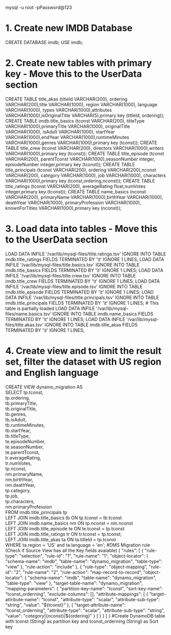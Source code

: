 mysql -u root -pPassword@123
# 1. Create new IMDB Database
CREATE DATABASE imdb;
USE imdb;
# 2. Create new tables with primary key - Move this to the UserData section
CREATE TABLE title_akas (titleId VARCHAR(200), ordering VARCHAR(200),title VARCHAR(1000), region VARCHAR(1000), language VARCHAR(1000), types VARCHAR(1000),attributes VARCHAR(1000),isOriginalTitle VARCHAR(5),primary key (titleId, ordering));
CREATE TABLE imdb.title_basics (tconst  VARCHAR(200), titleType  VARCHAR(1000),primaryTitle  VARCHAR(1000), originalTitle  VARCHAR(1000), isAdult  VARCHAR(1000), startYear  VARCHAR(1000),endYear  VARCHAR(1000),runtimeMinutes  VARCHAR(1000),genres  VARCHAR(1000),primary key (tconst));
CREATE TABLE title_crew (tconst  VARCHAR(200), directors  VARCHAR(1000),writers  VARCHAR(1000),primary key (tconst));
CREATE TABLE title_episode (tconst  VARCHAR(200), parentTconst  VARCHAR(1000),seasonNumber  integer, episodeNumber  integer,primary key (tconst));
CREATE TABLE title_principals (tconst  VARCHAR(200), ordering  VARCHAR(200),nconst  VARCHAR(200), category  VARCHAR(1000), job  VARCHAR(1000), characters  VARCHAR(1000),primary key (tconst,ordering,nconst));
CREATE TABLE title_ratings (tconst  VARCHAR(200), averageRating float,numVotes  integer,primary key (tconst));
CREATE TABLE name_basics (nconst  VARCHAR(200), primaryName  VARCHAR(1000),birthYear  VARCHAR(1000), deathYear  VARCHAR(1000), primaryProfession  VARCHAR(1000), knownForTitles VARCHAR(1000),primary key (nconst));
# 3. Load data into tables - Move this to the UserData section
LOAD DATA INFILE '/var/lib/mysql-files/title.ratings.tsv' IGNORE INTO TABLE imdb.title_ratings FIELDS TERMINATED BY '\t'  IGNORE 1 LINES;
LOAD DATA INFILE '/var/lib/mysql-files/title.basics.tsv'  IGNORE INTO TABLE imdb.title_basics FIELDS TERMINATED BY '\t'  IGNORE 1 LINES;
LOAD DATA INFILE '/var/lib/mysql-files/title.crew.tsv' IGNORE INTO TABLE imdb.title_crew FIELDS TERMINATED BY '\t'  IGNORE 1 LINES;
LOAD DATA INFILE '/var/lib/mysql-files/title.episode.tsv' IGNORE INTO TABLE imdb.title_episode FIELDS TERMINATED BY '\t'  IGNORE 1 LINES;
LOAD DATA INFILE '/var/lib/mysql-files/title.principals.tsv' IGNORE INTO TABLE imdb.title_principals FIELDS TERMINATED BY '\t'  IGNORE 1 LINES; # This table is partially loaded
LOAD DATA INFILE '/var/lib/mysql-files/name.basics.tsv' IGNORE INTO TABLE imdb.name_basics FIELDS TERMINATED BY '\t'  IGNORE 1 LINES;
LOAD DATA INFILE '/var/lib/mysql-files/title.akas.tsv' IGNORE INTO  TABLE imdb.title_akas FIELDS TERMINATED BY '\t'  IGNORE 1 LINES;
# 4. Create view and to limit the result set, filter the dataset with US region and English language
CREATE VIEW dynamo_migration AS \
	SELECT tp.tconst,\
		   tp.ordering,\
		   tb.primaryTitle,\
		   tb.originalTitle,\
		   tb.genres,\
		   tb.isAdult,\
		   tb.runtimeMinutes,\
		   tb.startYear,\
		   tb.titleType,\
		   te.episodeNumber,\
		   te.seasonNumber,\
		   te.parentTconst,\
		   tr.averageRating,\
		   tr.numVotes,\
		   tp.nconst,\
		   nm.primaryName,\
		   nm.birthYear,\
		   nm.deathYear,\
		   tp.category,\
		   tp.job,\
		   tp.characters,\
		   nm.primaryProfession\
	FROM imdb.title_principals tp\
	LEFT JOIN imdb.title_basics tb ON tp.tconst = tb.tconst\
	LEFT JOIN imdb.name_basics nm ON tp.nconst = nm.nconst\
	LEFT JOIN imdb.title_episode te ON te.tconst = tp.tconst\
	LEFT JOIN imdb.title_ratings tr ON tr.tconst = tp.tconst;\
	LEFT JOIN imdb.title_akas ta ON ta.titleId = tp.tconst\
	WHERE ta.region = 'US' and ta.language = 'en';
#DMS Migration rule (Check if Source View has all the Key fields avaiable)
{
    "rules": [
        {
            "rule-type": "selection",
            "rule-id": "1",
            "rule-name": "1",
            "object-locator": {
                "schema-name": "imdb",
                "table-name": "dynamo_migration",
                "table-type": "view"
            },
            "rule-action": "include"
        },
        {
            "rule-type": "object-mapping",
            "rule-id": "2",
            "rule-name": "2",
            "rule-action": "map-record-to-record",
            "object-locator": {
                "schema-name": "imdb",
                "table-name": "dynamo_migration",
                "table-type": "view"
            },
            "target-table-name": "dynamo_migration",
            "mapping-parameters": {
                "partition-key-name": "tconst",
                "sort-key-name": "tconst_orderning",
                "exclude-columns": [],
                "attribute-mappings": [
                    {
                        "target-attribute-name": "tconst",
                        "attribute-type": "scalar",
                        "attribute-sub-type": "string",
                        "value": "${tconst}"
                    },
                    {
                        "target-attribute-name": "tconst_orderning",
                        "attribute-type": "scalar",
                        "attribute-sub-type": "string",
                        "value": "${category}|${nconst}|${ordering}"
                    }
                ]
            }
        }
    ]
}
#Create DynamoDB table with tconst (String) as partition key and tconst_orderning (String) as Sort key
